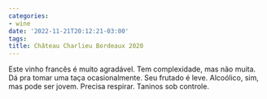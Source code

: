 ```yaml
---
categories:
- wine
date: '2022-11-21T20:12:21-03:00'
tags:
title: Château Charlieu Bordeaux 2020
---
```


Este vinho francês é muito agradável. Tem complexidade, mas não muita. Dá pra tomar uma taça ocasionalmente. Seu frutado é leve. Alcoólico, sim, mas pode ser jovem. Precisa respirar. Taninos sob controle.
